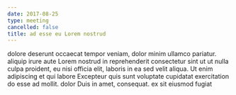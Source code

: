 ```yaml
---
date: 2017-08-25
type: meeting
cancelled: false
title: ad esse eu Lorem nostrud
---
```

dolore deserunt occaecat tempor veniam, dolor minim ullamco pariatur. aliquip irure aute Lorem nostrud in reprehenderit consectetur sint ut ut nulla culpa proident, eu nisi officia elit, laboris in ea sed velit aliqua. Ut enim adipiscing et qui labore Excepteur quis sunt voluptate cupidatat exercitation do esse ad mollit. dolor Duis in amet, consequat. ex sit eiusmod fugiat